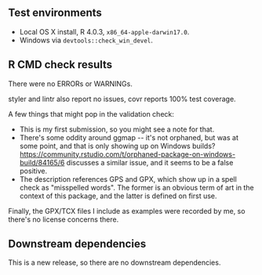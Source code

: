 ## Test environments
* Local OS X install, R 4.0.3, `x86_64-apple-darwin17.0`.
* Windows via `devtools::check_win_devel`.

## R CMD check results
There were no ERRORs or WARNINGs.

styler and lintr also report no issues, covr reports 100% test coverage.

A few things that might pop in the validation check:

* This is my first submission, so you might see a note for that.
* There's some oddity around ggmap -- it's not orphaned, but was at some point, and that is only showing up on Windows builds? https://community.rstudio.com/t/orphaned-package-on-windows-build/84165/6 discusses a similar issue, and it seems to be a false positive.
* The description references GPS and GPX, which show up in a spell check as "misspelled words". The former is an obvious term of art in the context of this package, and the latter is defined on first use.

Finally, the GPX/TCX files I include as examples were recorded by me, so there's no license concerns there.

## Downstream dependencies
This is a new release, so there are no downstream dependencies.
